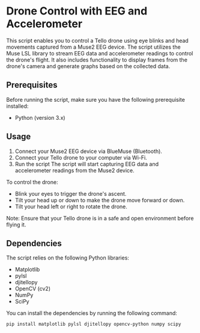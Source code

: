# Drone Control with EEG and Accelerometer

This script enables you to control a Tello drone using eye blinks and head movements captured from a Muse2 EEG device. The script utilizes the Muse LSL library to stream EEG data and accelerometer readings to control the drone's flight.
It also includes functionality to display frames from the drone's camera and generate graphs based on the collected data.
## Prerequisites

Before running the script, make sure you have the following prerequisite installed:
- Python (version 3.x)
  
## Usage
1. Connect your Muse2 EEG device via BlueMuse (Bluetooth).
2. Connect your Tello drone to your computer via Wi-Fi.
3. Run the script
   The script will start capturing EEG data and accelerometer readings from the Muse2 device.

To control the drone:
- Blink your eyes to trigger the drone's ascent.
- Tilt your head up or down to make the drone move forward or down.
- Tilt your head left or right to rotate the drone.

Note: Ensure that your Tello drone is in a safe and open environment before flying it.
  
## Dependencies
The script relies on the following Python libraries:
- Matplotlib
- pylsl
- djitellopy
- OpenCV (cv2)
- NumPy
- SciPy

You can install the dependencies by running the following command:
```shell
pip install matplotlib pylsl djitellopy opencv-python numpy scipy


